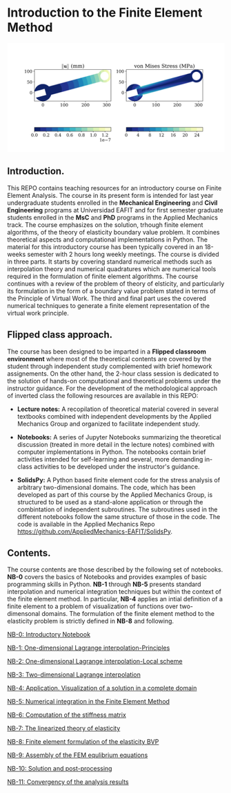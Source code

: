 # Introduction to the Finite Element Method


![Displacement field in a wrench.](./Notebooks/img/wrench.png)


## Introduction.

This REPO contains teaching resources for an introductory course on Finite Element Analysis. The course in its present form is intended for last year undergraduate students enrolled in the **Mechanical Engineering** and **Civil Engineering** programs at Universidad EAFIT and for first semester graduate students enrolled in the **MsC** and **PhD** programs in the Applied Mechanics track. The course emphasizes on the solution, trhough finite element algorithms, of the theory of elasticity boundary value problem. It combines theoretical aspects and computational implementations in Python. The material for this introductory course has been typically covered in an 18-weeks semester with 2 hours long weekly meetings. The course is divided in three parts. It starts by covering standard numerical methods such as interpolation theory and numerical quadratures which are numerical tools required in the formulation of finite element algorithms. The course continues with a review of the problem of theory of elsticity, and particularly its formulation in the form of a boundary value problem stated in terms of the Principle of Virtual Work. The third and final part uses the covered numerical techniques to generate a finite element representation of the virtual work principle.

## Flipped class approach.

The course has been designed to be imparted in a **Flipped classroom environment** where most of the theoretical contents are covered by the student through independent study complemented with brief homework assignements. On the other hand, the 2-hour class session is dedicated to the solution of hands-on computational and theoretical problems under the instructor guidance. For the development of the methodological approach of inverted class the following resources are available in this REPO:

* **Lecture notes:** A recopilation of theoretical material covered in several textbooks combined with independent developments by the Applied Mechanics Group and organized to facilitate independent study.

* **Notebooks:** A series of Jupyter Notebooks summarizing the theoretical discussion (treated in more detail in the lecture notes) combined with computer implementations in Python. The notebooks contain brief activities intended for self-learning and several, more demanding in-class activities to be developed under the instructor's guidance.

* **SolidsPy:** A Python based finite element code for the stress analysis of arbitrary two-dimensional domains. The code, which has been developed as part of this course by the Applied Mechanics Group, is structured to be used as a stand-alone application or through the combintation of independent subroutines. The subroutines used in the different notebooks follow the same structure of those in the code. The code is available in the Applied Mechanics Repo <https://github.com/AppliedMechanics-EAFIT/SolidsPy>.


## Contents.

The course contents are those described by the following set of notebooks. **NB-0** covers the basics of Notebooks and provides examples of basic programming skills in Python. **NB-1** through **NB-5** presents standard interpolation and numerical integration techniques but within the context of the finite element method. In particular, **NB-4** applies an intial definition of a finite element to a problem of visualization of functions over two-dimensonal domains. The formulation of the finite element method to the elasticity problem is strictly defined in **NB-8** and following.

[NB-0: Introductory Notebook](<https://bit.ly/2KlcO4o>)

[NB-1: One-dimensional Lagrange interpolation-Principles](<https://bit.ly/2I7mjm1>)

[NB-2: One-dimensional Lagrange interpolation-Local scheme](<https://bit.ly/2YV1eQM>)

[NB-3: Two-dimensional Lagrange interpolation](<https://bit.ly/2RxBftM>)

[NB-4: Application. Visualization of a solution in a complete domain](<https://bit.ly/2SH0war>)

[NB-5: Numerical integration in the Finite Element Method](<https://bit.ly/2TpVw9w>)

[NB-6: Computation of the stiffness matrix](<https://bit.ly/2Tc2Lml>)

[NB-7: The linearized theory of elasticity](<https://bit.ly/2TLoLoz>)

[NB-8: Finite element formulation of the elasticity BVP](<https://bit.ly/2TJhZzF>)

[NB-9: Assembly of the FEM equlibrium equations](<https://bit.ly/2IqM6VI>)

[NB-10: Solution and post-processing](<https://bit.ly/2CNZOOM>)

[NB-11: Convergency of the analysis results](<https://bit.ly/2TYdg8o>)

